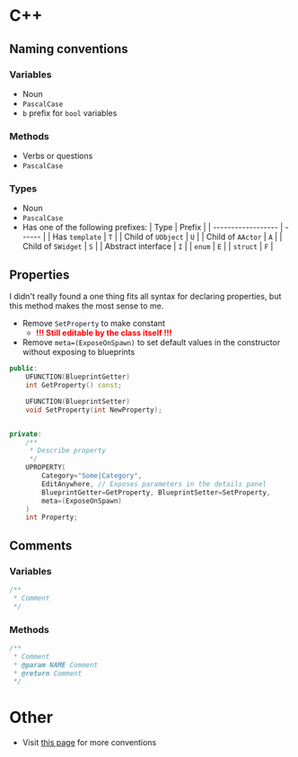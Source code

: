 <style>
    /* Note */
    .note {
        color: DeepSkyBlue;
        font-weight: bold;
    }
    .note:before, .note:after {
        content: " (i) ";
    }

    /* Warning */
    .warning {
        color: red;
        font-weight: bold;
    }
    .warning:before, .warning:after {
        content: " !!! ";
    }

</style>





# C++

## Naming conventions

### Variables

* Noun
* `PascalCase`
* `b` prefix for `bool` variables



### Methods

* Verbs or questions
* `PascalCase`



### Types

* Noun
* `PascalCase`
* Has one of the following prefixes:
    | Type               | Prefix |
    | ------------------ | ------ |
    | Has `template`     | `T`    |
    | Child of `UObject` | `U`    |
    | Child of `AActor`  | `A`    |
    | Child of `SWidget` | `S`    |
    | Abstract interface | `I`    |
    | `enum`             | `E`    |
    | `struct`           | `F`    |




## Properties

I didn't really found a one thing fits all syntax for declaring properties, but this method makes the most sense to me.

* Remove `SetProperty` to make constant
    * <span class="warning">Still editable by the class itself</span>
* Remove `meta=(ExposeOnSpawn)` to set default values in the constructor without exposing to blueprints

```cpp
public:
    UFUNCTION(BlueprintGetter)
    int GetProperty() const;

    UFUNCTION(BlueprintSetter)
    void SetProperty(int NewProperty);


private:
    /**
     * Describe property
     */
    UPROPERTY(
        Category="Some|Category",
        EditAnywhere, // Exposes parameters in the details panel
        BlueprintGetter=GetProperty, BlueprintSetter=SetProperty,
        meta=(ExposeOnSpawn)
    )
    int Property;
```




## Comments

### Variables

```cpp
/**
 * Comment
 */
```



### Methods

```cpp
/**
 * Comment
 * @param NAME Comment
 * @return Comment
 */
```





# Other

* Visit [this page](https://github.com/CleanCut/UE4StyleGuide) for more conventions
